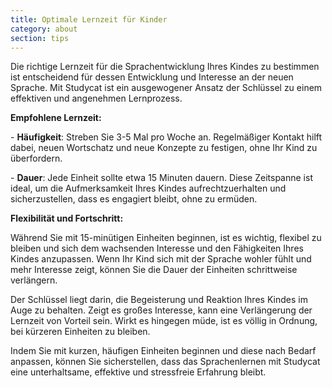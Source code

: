 ```yaml
---
title: Optimale Lernzeit für Kinder
category: about
section: tips
---
```

Die richtige Lernzeit für die Sprachentwicklung Ihres Kindes zu bestimmen ist entscheidend für dessen Entwicklung und Interesse an der neuen Sprache. Mit Studycat ist ein ausgewogener Ansatz der Schlüssel zu einem effektiven und angenehmen Lernprozess.


**Empfohlene Lernzeit:**


\- **Häufigkeit**: Streben Sie 3\-5 Mal pro Woche an. Regelmäßiger Kontakt hilft dabei, neuen Wortschatz und neue Konzepte zu festigen, ohne Ihr Kind zu überfordern.


\- **Dauer**: Jede Einheit sollte etwa 15 Minuten dauern. Diese Zeitspanne ist ideal, um die Aufmerksamkeit Ihres Kindes aufrechtzuerhalten und sicherzustellen, dass es engagiert bleibt, ohne zu ermüden.


**Flexibilität und Fortschritt:**


Während Sie mit 15\-minütigen Einheiten beginnen, ist es wichtig, flexibel zu bleiben und sich dem wachsenden Interesse und den Fähigkeiten Ihres Kindes anzupassen. Wenn Ihr Kind sich mit der Sprache wohler fühlt und mehr Interesse zeigt, können Sie die Dauer der Einheiten schrittweise verlängern.


Der Schlüssel liegt darin, die Begeisterung und Reaktion Ihres Kindes im Auge zu behalten. Zeigt es großes Interesse, kann eine Verlängerung der Lernzeit von Vorteil sein. Wirkt es hingegen müde, ist es völlig in Ordnung, bei kürzeren Einheiten zu bleiben.


Indem Sie mit kurzen, häufigen Einheiten beginnen und diese nach Bedarf anpassen, können Sie sicherstellen, dass das Sprachenlernen mit Studycat eine unterhaltsame, effektive und stressfreie Erfahrung bleibt.